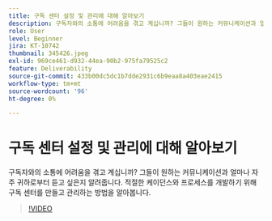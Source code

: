```yaml
---
title: 구독 센터 설정 및 관리에 대해 알아보기
description: 구독자와의 소통에 어려움을 겪고 계십니까? 그들이 원하는 커뮤니케이션과 얼마나 자주 귀하로부터 듣고 싶은지 알려줍니다. 적절한 케이던스와 프로세스를 개발하기 위해 구독 센터를 만들고 관리하는 방법을 알아봅니다.
role: User
level: Beginner
jira: KT-10742
thumbnail: 345426.jpeg
exl-id: 969ce461-d932-44ea-90b2-975fa79525c2
feature: Deliverability
source-git-commit: 433b00dc5dc1b7dde2931c6b9eaa8a403eae2415
workflow-type: tm+mt
source-wordcount: '96'
ht-degree: 0%

---
```


# 구독 센터 설정 및 관리에 대해 알아보기

구독자와의 소통에 어려움을 겪고 계십니까? 그들이 원하는 커뮤니케이션과 얼마나 자주 귀하로부터 듣고 싶은지 알려줍니다. 적절한 케이던스와 프로세스를 개발하기 위해 구독 센터를 만들고 관리하는 방법을 알아봅니다.

>[!VIDEO](https://video.tv.adobe.com/v/345426/?quality=12&learn=on)

